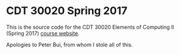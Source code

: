 CDT 30020 Spring 2017
=====================

This is the source code for the CDT 30020 Elements of Computing II (Spring 2017)
[course website](http://www3.nd.edu/~cforstal/cdt-30020-sp17/).

Apologies to Peter Bui, from whom I stole all of this.

